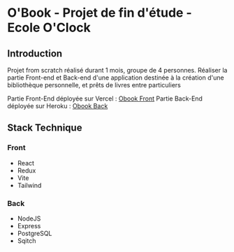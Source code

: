# O'Book - Projet de fin d'étude - Ecole O'Clock

## Introduction 
Projet from scratch réalisé durant 1 mois, groupe de 4 personnes.
Réaliser la partie Front-end et Back-end d'une application destinée à la création d'une bibliothèque personnelle, et prêts de livres entre particuliers

Partie Front-End déployée sur Vercel : [Obook Front](https://o-book-front.vercel.app)
Partie Back-End déployée sur Heroku : [Obook Back](https://obook-api.herokuapp.com/)

## Stack Technique 
### Front
* React
* Redux
* Vite
* Tailwind

### Back
* NodeJS
* Express
* PostgreSQL
* Sqitch